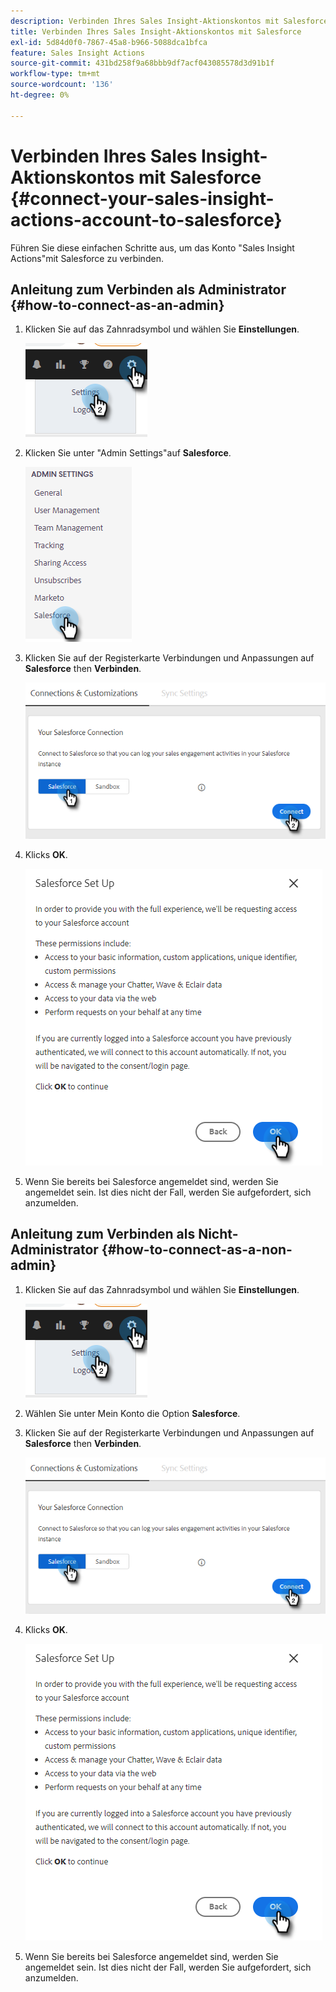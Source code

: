 ```yaml
---
description: Verbinden Ihres Sales Insight-Aktionskontos mit Salesforce - Marketo Docs - Produktdokumentation
title: Verbinden Ihres Sales Insight-Aktionskontos mit Salesforce
exl-id: 5d84d0f0-7867-45a8-b966-5088dca1bfca
feature: Sales Insight Actions
source-git-commit: 431bd258f9a68bbb9df7acf043085578d3d91b1f
workflow-type: tm+mt
source-wordcount: '136'
ht-degree: 0%

---
```


# Verbinden Ihres Sales Insight-Aktionskontos mit Salesforce {#connect-your-sales-insight-actions-account-to-salesforce}

Führen Sie diese einfachen Schritte aus, um das Konto &quot;Sales Insight Actions&quot;mit Salesforce zu verbinden.

## Anleitung zum Verbinden als Administrator {#how-to-connect-as-an-admin}

1. Klicken Sie auf das Zahnradsymbol und wählen Sie **Einstellungen**.

   ![](assets/connect-your-marketo-sales-account-to-salesforce-1.png)

1. Klicken Sie unter &quot;Admin Settings&quot;auf **Salesforce**.

   ![](assets/connect-your-marketo-sales-account-to-salesforce-2.png)

1. Klicken Sie auf der Registerkarte Verbindungen und Anpassungen auf **Salesforce** then **Verbinden**.

   ![](assets/connect-your-marketo-sales-account-to-salesforce-3.png)

1. Klicks **OK**.

   ![](assets/connect-your-marketo-sales-account-to-salesforce-4.png)

1. Wenn Sie bereits bei Salesforce angemeldet sind, werden Sie angemeldet sein. Ist dies nicht der Fall, werden Sie aufgefordert, sich anzumelden.

## Anleitung zum Verbinden als Nicht-Administrator {#how-to-connect-as-a-non-admin}

1. Klicken Sie auf das Zahnradsymbol und wählen Sie **Einstellungen**.

   ![](assets/connect-your-marketo-sales-account-to-salesforce-5.png)

1. Wählen Sie unter Mein Konto die Option **Salesforce**.

1. Klicken Sie auf der Registerkarte Verbindungen und Anpassungen auf **Salesforce** then **Verbinden**.

   ![](assets/connect-your-marketo-sales-account-to-salesforce-7.png)

1. Klicks **OK**.

   ![](assets/connect-your-marketo-sales-account-to-salesforce-8.png)

1. Wenn Sie bereits bei Salesforce angemeldet sind, werden Sie angemeldet sein. Ist dies nicht der Fall, werden Sie aufgefordert, sich anzumelden.
